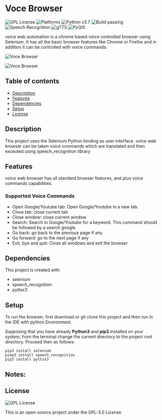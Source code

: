 # Voce Browser

![GPL License](https://img.shields.io/badge/license-GPLv3-green) ![Platforms](https://img.shields.io/powershellgallery/p/DNS.1.1.1.1)
![Python v3.7](https://img.shields.io/github/pipenv/locked/python-version/metabolize/rq-dashboard-on-heroku) ![Build passing](https://img.shields.io/github/workflow/status/actions/toolkit/Main%20workflow) ![Speech Recognition](https://img.shields.io/badge/speech-recognition-important) ![gTTS](https://img.shields.io/badge/gTTS-2.1.1-blueviolet) ![PyQt5](https://img.shields.io/badge/PyQt5-5.12.3-red)


voice web automation is a chrome based voice controlled browser using Selenium. It has all the basic browser features like Chrome or Firefox and in addition it can be controlled with voice commands.

![Voce Browser](https://github.com/trabdlkarim/voce-browser/blob/master/screenshots/VoceScreenshot3.png)

![Voce Browser](https://github.com/trabdlkarim/voce-browser/blob/master/screenshots/VoceScreenshot6.png)

## Table of contents

* [Description](#description)
* [Features](#features)
* [Dependencies](#dependencies)
* [Setup](#setup)
* [License](#license)

## Description

This project uses the Selenium Python binding as user interface. voice web browser can be taken voice commands which are translated and then exceuted using speech_recognition library

## Features

voice web browser has all standard browser features, and plus voice commands capabilities.

### Supported Voice Commands

- Open Google/Youtube tab: Open Google/Youtube in a new tab.
- Close tab: close current tab
- Close window: close current window
- Search: Search in Google/Youtube for a keyword. This command should be followed by a search google.
- Go back: go back to the previous page if any
- Go forward: go to the next page if any
- Exit, bye and quit: Close all windows and exit the browser

## Dependencies

This project is created with:

* selenium
* speech_recognition
* pyttsx3
	
## Setup

To run the browser, first download or git clone this project and then run in the IDE with python Environment.

Supposing that you have already **Python3** and **pip3** installed on your system, from the terminal change the current directory to the project root directory. Proceed then as follows:

```
pip3 install selenium
pinp3 install speech_recognition
pip3 install pyttsx3
```

## Notes:

## License 

![GPL License](https://img.shields.io/badge/license-GPLv3-green)

This is an open-source project under the GPL-3.0 License
